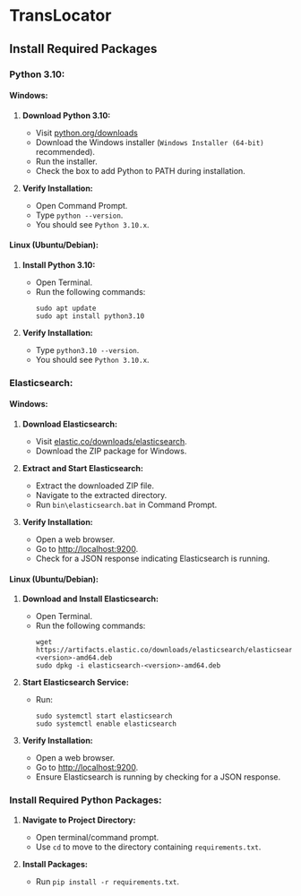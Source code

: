 # TransLocator

## Install Required Packages


### Python 3.10:

#### Windows:

1. **Download Python 3.10:**  
   - Visit [python.org/downloads](https://www.python.org/downloads/)
   - Download the Windows installer (`Windows Installer (64-bit)` recommended).
   - Run the installer.
   - Check the box to add Python to PATH during installation.

2. **Verify Installation:**  
   - Open Command Prompt.
   - Type `python --version`.
   - You should see `Python 3.10.x`.

#### Linux (Ubuntu/Debian):

1. **Install Python 3.10:**  
   - Open Terminal.
   - Run the following commands:
     ```
     sudo apt update
     sudo apt install python3.10
     ```

2. **Verify Installation:**  
   - Type `python3.10 --version`.
   - You should see `Python 3.10.x`.

### Elasticsearch:

#### Windows:

1. **Download Elasticsearch:**
   - Visit [elastic.co/downloads/elasticsearch](https://www.elastic.co/downloads/elasticsearch).
   - Download the ZIP package for Windows.

2. **Extract and Start Elasticsearch:**  
   - Extract the downloaded ZIP file.
   - Navigate to the extracted directory.
   - Run `bin\elasticsearch.bat` in Command Prompt.

3. **Verify Installation:**  
   - Open a web browser.
   - Go to [http://localhost:9200](http://localhost:9200).
   - Check for a JSON response indicating Elasticsearch is running.

#### Linux (Ubuntu/Debian):

1. **Download and Install Elasticsearch:**  
   - Open Terminal.
   - Run the following commands:
     ```
     wget https://artifacts.elastic.co/downloads/elasticsearch/elasticsearch-<version>-amd64.deb
     sudo dpkg -i elasticsearch-<version>-amd64.deb
     ```

2. **Start Elasticsearch Service:**  
   - Run:
     ```
     sudo systemctl start elasticsearch
     sudo systemctl enable elasticsearch
     ```

3. **Verify Installation:**  
   - Open a web browser.
   - Go to [http://localhost:9200](http://localhost:9200).
   - Ensure Elasticsearch is running by checking for a JSON response.


### Install Required Python Packages:

1. **Navigate to Project Directory:**
   - Open terminal/command prompt.
   - Use `cd` to move to the directory containing `requirements.txt`.

2. **Install Packages:**
   - Run `pip install -r requirements.txt`.
